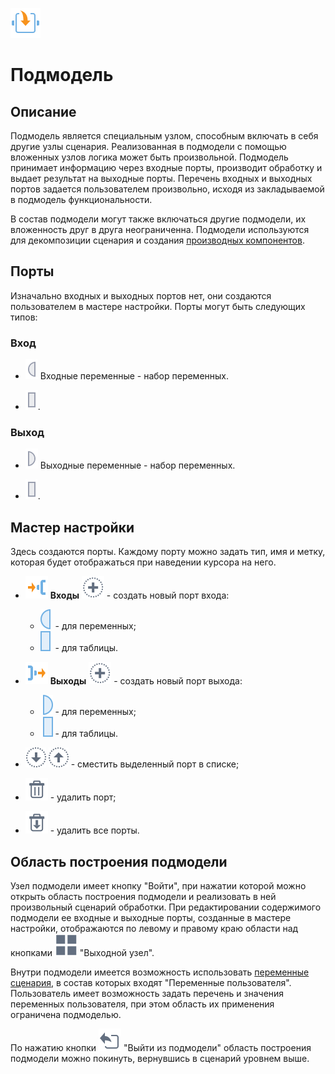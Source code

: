 ![](../../media/app/icons/vendors/modelgeneric.svg)
# Подмодель

## Описание

Подмодель является специальным узлом, способным включать в себя другие узлы сценария. Реализованная в подмодели с помощью вложенных узлов логика может быть произвольной. Подмодель принимает информацию через входные порты, производит обработку и выдает результат на выходные порты. Перечень входных и выходных портов задается пользователем произвольно, исходя из закладываемой в подмодель функциональности.

В состав подмодели могут также включаться другие подмодели, их вложенность друг в друга неограниченна. Подмодели используются для декомпозиции сценария и создания [производных компонентов](../../app/glossary/derived_component.md).

## Порты

Изначально входных и выходных портов нет, они создаются пользователем в мастере настройки. Порты могут быть следующих типов:
### Вход

 * ![](../../media/app/icons/ports/input_variable_inactive.svg) Входные переменные - набор переменных.

 * ![](../../media/app/icons/ports/output_table_inactive.svg).

### Выход

 * ![](../../media/app/processors/output_variable_inactive.svg) Выходные переменные - набор переменных.

 * ![](../../media/app/icons/ports/output_table_inactive.svg).

## Мастер настройки

Здесь создаются порты. Каждому порту можно задать тип, имя и метку, которая будет отображаться при наведении курсора на него.

*  ![](../../media/app/icons/system_object_18/system_object_default-09.svg)  **Входы**  ![](../../media/app/icons/toolbar_18/toolbar_18_27.svg) - создать новый порт входа:
    * ![](../../media/app/icons/ports/input_variable_hover.svg) - для переменных;
    * ![](../../media/app/icons/ports/input_table_hover.svg) - для таблицы.

*  ![](../../media/app/icons/system_object_18/system_object_default-10.svg)  **Выходы**  ![](../../media/app/icons/toolbar_18/toolbar_18_27.svg) - создать новый порт выхода:
    * ![](../../media/app/icons/ports/output_variable_hover.svg) - для переменных;
    * ![](../../media/app/icons/ports/output_table_hover.svg) - для таблицы.

*  ![](../../media/app/processors/move_in_list-01.svg) ![](../../media/app/processors/move_in_list-02.svg) - сместить выделенный порт в списке;

*  ![](../../media/app/icons/toolbar_18/toolbar_18_8.svg) - удалить порт;

*  ![](../../media/app/icons/toolbar_18/toolbar_18_127.svg) - удалить все порты.

## Область построения подмодели

Узел подмодели имеет кнопку "Войти", при нажатии которой можно открыть область построения подмодели и реализовать в ней произвольный сценарий обработки. При редактировании содержимого подмодели ее входные и выходные порты, созданные в мастере настройки, отображаются по левому и правому краю области над кнопками ![](../../media/app/glossary/scenario_variables-01.svg) "Выходной узел". 

Внутри подмодели имеется возможность использовать [переменные сценария](../../app/glossary/variables/scenario_variables.md), в состав которых входят "Переменные пользователя". Пользователь имеет возможность задать перечень и значения переменных пользователя, при этом область их применения ограничена подмоделью.

По нажатию кнопки ![](../../media/app/icons/toolbar_18/back.svg) "Выйти из подмодели" область построения подмодели можно покинуть, вернувшись в сценарий уровнем выше.


